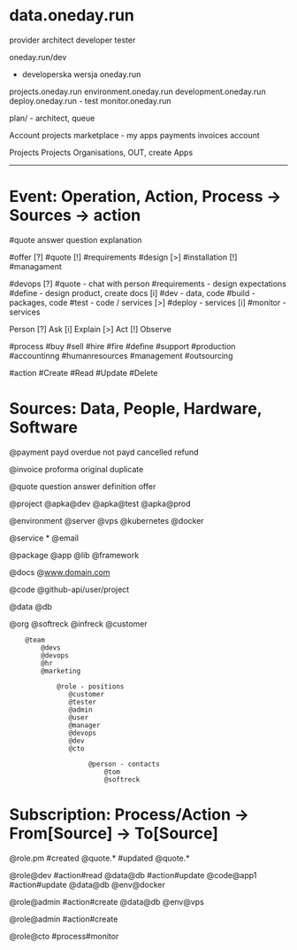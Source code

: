 # data.oneday.run

provider
architect
developer
tester

oneday.run/dev
- developerska wersja oneday.run


projects.oneday.run
environment.oneday.run
development.oneday.run
deploy.oneday.run - test
monitor.oneday.run

plan/ - architect, queue

Account
    projects
    marketplace - my apps
    payments
    invoices
    account

Projects
    Projects
    Organisations, OUT, create
    Apps

----


# Event: Operation, Action, Process -> Sources -> action


#quote
    answer
    question
    explanation

#offer
    [?]
    #quote
    [!]
    #requirements
    #design
    [>]
    #installation
    [!]
    #managament

#devops
    [?]
        #quote - chat with person
        #requirements - design expectations
        #define - design product, create docs
    [i]
        #dev - data, code
        #build - packages, code
        #test - code / services
    [>]
        #deploy - services
    [i]
        #monitor - services


Person
    [?] Ask
    [i] Explain
    [>] Act
    [!] Observe

#process
    #buy
    #sell
    #hire
    #fire
    #define
    #support
    #production
    #accountinng
    #humanresources
    #management
    #outsourcing


#action
    #Create
    #Read
    #Update
    #Delete

# Sources: Data, People, Hardware, Software

@payment
    payd
    overdue
    not payd
    cancelled
    refund

@invoice
    proforma
    original
    duplicate


@quote
    question
    answer
    definition
    offer

@project
    @apka@dev
    @apka@test
    @apka@prod

@environment
    @server
    @vps
    @kubernetes
    @docker

@service
    *
    @email

@package
    @app
    @lib
    @framework

@docs
    @www.domain.com

@code
    @github-api/user/project

@data
    @db

@org
    @softreck
    @infreck
    @customer

        @team
            @devs
            @devops
            @hr
            @marketing

                @role - positions
                   @customer
                   @tester
                   @admin
                   @user
                   @manager
                   @devops
                   @dev
                   @cto

                        @person - contacts
                            @tom
                            @softreck




# Subscription: Process/Action -> From[Source] -> To[Source]

@role.pm
    #created @quote.*
    #updated @quote.*

@role@dev
    #action#read @data@db
    #action#update @code@app1
    #action#update @data@db @env@docker

@role@admin
    #action#create @data@db @env@vps

@role@admin
    #action#create

@role@cto
    #process#monitor

